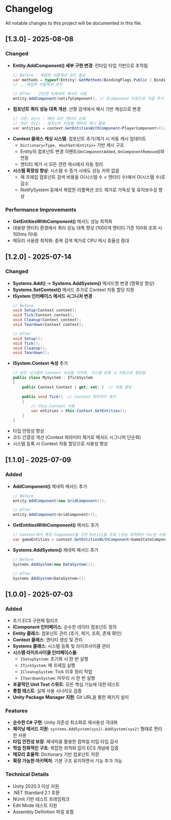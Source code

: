 # Changelog

All notable changes to this project will be documented in this file.

## [1.3.0] - 2025-08-08


### Changed
- **Entity.AddComponent() 세부 구현 변경**: 런타임 타입 기반으로 추적됨
  ```csharp
  // Before - 복잡한 리플렉션 코드 필요
  var methods = typeof(Entity).GetMethods(BindingFlags.Public | BindingFlags.Instance);
  // ...복잡한 리플렉션 로직
  
  // After - 간단한 비제네릭 메서드 사용
  entity.AddComponent(notifyComponent); // IComponent 타입으로 직접 추가
  ```
- **컴포넌트 쿼리 성능 대폭 개선**: 선형 검색에서 해시 기반 캐싱으로 변경
  ```csharp
  // 기존: O(n) - 매번 모든 엔티티 순회
  // 개선: O(1) - 컴포넌트 타입별 엔티티 캐시 활용
  var entities = context.GetEntitiesWithComponent<PlayerComponent>(); // 즉시 반환
  ```
- **Context 클래스 캐싱 시스템**: 컴포넌트 추가/제거 시 자동 캐시 업데이트
  - `Dictionary<Type, HashSet<Entity>>` 기반 캐시 구조
  - Entity의 컴포넌트 변경 이벤트(`OnComponentAdded`, `OnComponentRemoved`)와 연동
  - 엔티티 제거 시 모든 관련 캐시에서 자동 정리
- **시스템 확장성 향상**: 시스템 수 증가 시에도 성능 저하 없음
  - 매 프레임 컴포넌트 검색 비용을 O(시스템 수 × 엔티티 수)에서 O(시스템 수)로 감소
  - NotifySystem 등에서 복잡한 리플렉션 코드 제거로 가독성 및 유지보수성 향상

### Performance Improvements
- **GetEntitiesWithComponent<T>()** 메서드 성능 최적화
- 대용량 엔티티 환경에서 쿼리 성능 대폭 향상 (1000개 엔티티 기준 100회 조회 시 100ms 이내)
- 메모리 사용량 최적화: 중복 검색 제거로 CPU 캐시 효율성 증대

## [1.2.0] - 2025-07-14

### Changed
- **Systems.Add()** → **Systems.AddSystem()** 메서드명 변경 (명확성 향상)
- **Systems.SetContext()** 메서드 추가로 Context 자동 할당 지원
- **ISystem 인터페이스 메서드 시그니처 변경**
  ```csharp
  // Before
  void Setup(Context context);
  void Tick(Context context);
  void Cleanup(Context context);
  void Teardown(Context context);
  
  // After
  void Setup();
  void Tick();
  void Cleanup();
  void Teardown();
  ```
- **ISystem.Context 속성** 추가
  ```csharp
  // 모든 시스템이 Context 속성을 가지며, 시스템 등록 시 자동으로 할당됨
  public class MySystem : ITickSystem
  {
      public Context Context { get; set; }  // 자동 할당
      
      public void Tick()  // Context 파라미터 제거
      {
          // this.Context 사용
          var entities = this.Context.GetEntities();
      }
  }
  ```
- 타입 안정성 향상
- 코드 간결성 개선 (Context 파라미터 제거로 메서드 시그니처 단순화)
- 시스템 등록 시 Context 자동 할당으로 사용성 향상

## [1.1.0] - 2025-07-09

### Added
- **AddComponent<T>()** 제네릭 메서드 추가
  ```csharp
  // Before
  entity.AddComponent(new GridComponent());
  
  // After
  entity.AddComponent<GridComponent>();
  ```
- **GetEntitiesWithComponent<T>()** 메서드 추가
  ```csharp
  // Context에서 특정 Component를 가진 Entity들 조회 (성능 최적화된 for문 사용)
  var gameEntities = context.GetEntitiesWithComponent<GameStateComponent>();
  ```
- **Systems.AddSystem<T>()** 제네릭 메서드 추가
  ```csharp
  // Before
  Systems.AddSystem(new DataSystem());
  
  // After
  Systems.AddSystem<DataSystem>();
  ```

## [1.0.0] - 2025-07-03

### Added
- 초기 ECS 구현체 릴리즈
- **IComponent 인터페이스**: 순수한 데이터 컴포넌트 정의
- **Entity 클래스**: 컴포넌트 관리 (추가, 제거, 조회, 존재 확인)
- **Context 클래스**: 엔티티 생성 및 관리
- **Systems 클래스**: 시스템 등록 및 라이프사이클 관리
- **시스템 라이프사이클 인터페이스들**:
  - `ISetupSystem`: 초기화 시 한 번 실행
  - `ITickSystem`: 매 프레임 실행
  - `ICleanupSystem`: Tick 이후 정리 작업
  - `ITeardownSystem`: 마무리 시 한 번 실행
- **포괄적인 Unit Test 스위트**: 모든 핵심 기능에 대한 테스트
- **통합 테스트**: 실제 사용 시나리오 검증
- **Unity Package Manager 지원**: Git URL을 통한 패키지 설치

### Features
- **순수한 C# 구현**: Unity 의존성 최소화로 재사용성 극대화
- **체이닝 메서드 지원**: `systems.AddSystem(sys1).AddSystem(sys2)` 형태로 편리한 사용
- **타입 안전성 보장**: 제네릭을 활용한 컴파일 타임 타입 검사
- **학습 친화적인 구조**: 복잡한 최적화 없이 ECS 개념에 집중
- **메모리 효율적**: Dictionary 기반 컴포넌트 저장
- **확장 가능한 아키텍처**: 기본 구조 유지하면서 기능 추가 가능

### Technical Details
- Unity 2020.3 이상 지원
- .NET Standard 2.1 호환
- NUnit 기반 테스트 프레임워크
- Edit Mode 테스트 지원
- Assembly Definition 파일 포함
